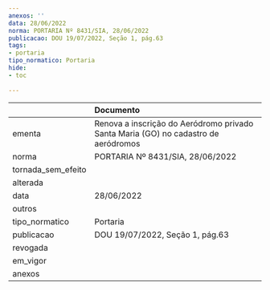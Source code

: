 ```yaml
---
anexos: ''
data: 28/06/2022
norma: PORTARIA Nº 8431/SIA, 28/06/2022
publicacao: DOU 19/07/2022, Seção 1, pág.63
tags:
- portaria
tipo_normatico: Portaria
hide: 
- toc 
 
---
```


|                    | Documento                                                                          |
|:-------------------|:-----------------------------------------------------------------------------------|
| ementa             | Renova a inscrição do Aeródromo privado Santa Maria (GO) no cadastro de aeródromos |
| norma              | PORTARIA Nº 8431/SIA, 28/06/2022                                                   |
| tornada_sem_efeito |                                                                                    |
| alterada           |                                                                                    |
| data               | 28/06/2022                                                                         |
| outros             |                                                                                    |
| tipo_normatico     | Portaria                                                                           |
| publicacao         | DOU 19/07/2022, Seção 1, pág.63                                                    |
| revogada           |                                                                                    |
| em_vigor           |                                                                                    |
| anexos             |                                                                                    |